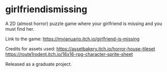 # girlfriendismissing
A 2D (almost horror) puzzle game where your girlfriend is missing and you must find her.

Link to the game: https://mvjanuario.itch.io/girlfriend-is-missing

Credits for assets used:
https://assetbakery.itch.io/horror-house-tileset
https://route1rodent.itch.io/16x16-rpg-character-sprite-sheet

Released as a graduate project.
